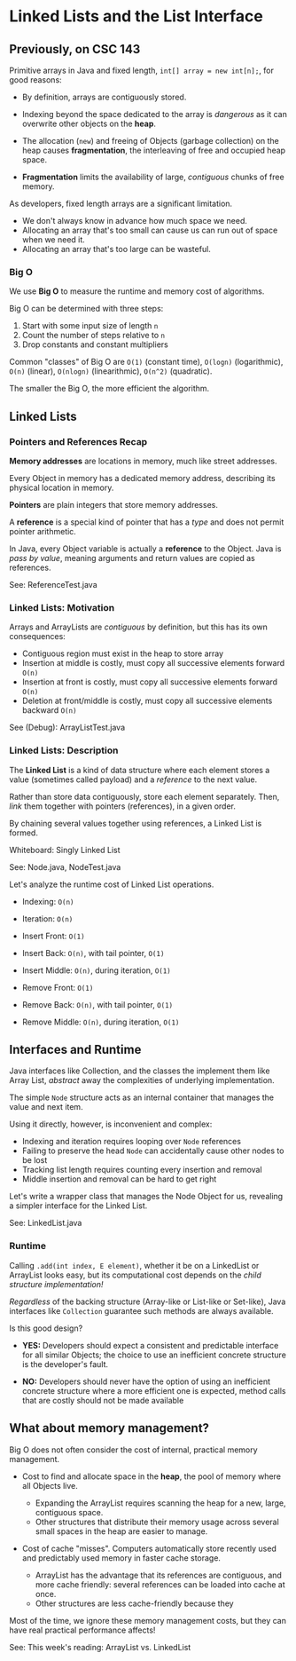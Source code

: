 # Linked Lists and the List Interface

## Previously, on CSC 143

Primitive arrays in Java and fixed length, `int[] array = new int[n];`, for good reasons:
 
  - By definition, arrays are contiguously stored.

  - Indexing beyond the space dedicated to the array is *dangerous* as it can overwrite other objects on the **heap**.

  - The allocation (`new`) and freeing of Objects (garbage collection) on the heap causes **fragmentation**, the interleaving of free and occupied heap space.

  - **Fragmentation** limits the availability of large, *contiguous* chunks of free memory.

As developers, fixed length arrays are a significant limitation.

  - We don't always know in advance how much space we need.
  - Allocating an array that's too small can cause us can run out of space when we need it.
  - Allocating an array that's too large can be wasteful.

### Big O

We use **Big O** to measure the runtime and memory cost of algorithms.

Big O can be determined with three steps:

 1. Start with some input size of length `n`
 2. Count the number of steps relative to `n`
 3. Drop constants and constant multipliers

Common "classes" of Big O are `O(1)` (constant time), `O(logn)` (logarithmic), `O(n)` (linear), `O(nlogn)` (linearithmic), `O(n^2)` (quadratic).

The smaller the Big O, the more efficient the algorithm.

## Linked Lists

### Pointers and References Recap

**Memory addresses** are locations in memory, much like street addresses.

Every Object in memory has a dedicated memory address, describing its physical location in memory.

**Pointers** are plain integers that store memory addresses.

A **reference** is a special kind of pointer that has a *type* and does not permit pointer arithmetic.

In Java, every Object variable is actually a **reference** to the Object. Java is *pass by value*, meaning arguments and return values are copied as references.

See: ReferenceTest.java

### Linked Lists: Motivation

Arrays and ArrayLists are *contiguous* by definition, but this has its own consequences:

  - Contiguous region must exist in the heap to store array
  - Insertion at middle is costly, must copy all successive elements forward `O(n)`
  - Insertion at front is costly, must copy all successive elements forward `O(n)`
  - Deletion at front/middle is costly, must copy all successive elements backward `O(n)`
  
See (Debug): ArrayListTest.java

### Linked Lists: Description

The **Linked List** is a kind of data structure where each element stores a value (sometimes called payload) and a *reference* to the next value.

Rather than store data contiguously, store each element separately. Then, *link* them together with pointers (references), in a given order.

By chaining several values together using references, a Linked List is formed.

Whiteboard: Singly Linked List

See: Node.java, NodeTest.java

Let's analyze the runtime cost of Linked List operations.

  - Indexing: `O(n)`
  - Iteration: `O(n)`

  - Insert Front: `O(1)`
  - Insert Back: `O(n)`, with tail pointer, `O(1)`
  - Insert Middle: `O(n)`, during iteration, `O(1)`

  - Remove Front: `O(1)`
  - Remove Back: `O(n)`, with tail pointer, `O(1)`
  - Remove Middle: `O(n)`, during iteration, `O(1)`

## Interfaces and Runtime

Java interfaces like Collection, and the classes the implement them like Array List,
*abstract* away the complexities of underlying implementation.

The simple `Node` structure acts as an internal container that manages the value and next item.

Using it directly, however, is inconvenient and complex:

  - Indexing and iteration requires looping over `Node` references
  - Failing to preserve the head `Node` can accidentally cause other nodes to be lost
  - Tracking list length requires counting every insertion and removal
  - Middle insertion and removal can be hard to get right

Let's write a wrapper class that manages the Node Object for us,
revealing a simpler interface for the Linked List.

See: LinkedList.java

### Runtime

Calling `.add(int index, E element)`, whether it be on a LinkedList or ArrayList looks easy,
but its computational cost depends on the *child structure implementation!*

*Regardless* of the backing structure (Array-like or List-like or Set-like),
Java interfaces like `Collection` guarantee such methods are always available.

Is this good design?








 - **YES:** Developers should expect a consistent and predictable interface for all similar Objects; the choice to use an inefficient concrete structure is the developer's fault.

 - **NO:** Developers should never have the option of using an inefficient concrete structure where a more efficient one is expected, method calls that are costly should not be made available

## What about memory management?

Big O does not often consider the cost of internal, practical memory management.

 - Cost to find and allocate space in the **heap**, the pool of memory where all Objects live.
 
   - Expanding the ArrayList requires scanning the heap for a new, large, contiguous space.
   - Other structures that distribute their memory usage across several small spaces in the heap are easier to manage.

 - Cost of cache "misses". Computers automatically store recently used and predictably used memory in faster cache storage.
 
   - ArrayList has the advantage that its references are contiguous, and more cache friendly: several references can be loaded into cache at once.
   - Other structures are less cache-friendly because they 

Most of the time, we ignore these memory management costs, but they can have real practical performance affects!

See: This week's reading: ArrayList vs. LinkedList
